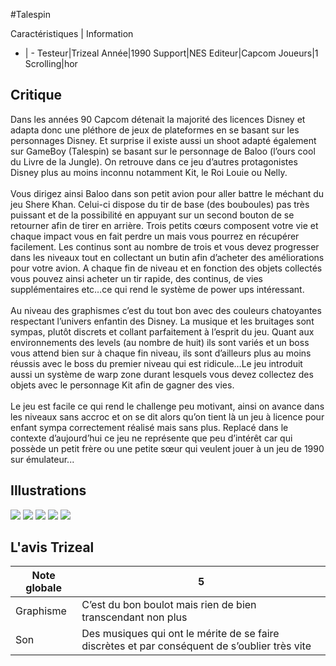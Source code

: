 #Talespin

Caractéristiques | Information
- | -
Testeur|Trizeal
Année|1990
Support|NES
Editeur|Capcom
Joueurs|1
Scrolling|hor

## Critique
Dans les années 90 Capcom détenait la majorité des licences Disney et adapta donc une pléthore de jeux de plateformes en se basant sur les personnages Disney. Et surprise il existe aussi un shoot adapté également sur GameBoy (Talespin) se basant sur le personnage de Baloo (l’ours cool du Livre de la Jungle). On retrouve dans ce jeu d’autres protagonistes Disney plus au moins inconnu notamment Kit, le Roi Louie ou Nelly.<br/><br/>Vous dirigez ainsi Baloo dans son petit avion pour aller battre le méchant du jeu Shere Khan. Celui-ci dispose du tir de base (des bouboules) pas très puissant et de la possibilité en appuyant sur un second bouton de se retourner afin de tirer en arrière. Trois petits cœurs composent votre vie et chaque impact vous en fait perdre un mais vous pourrez en récupérer facilement. Les continus sont au nombre de trois et vous devez progresser dans les niveaux tout en collectant un butin afin d’acheter des améliorations pour votre avion. A chaque fin de niveau et en fonction des objets collectés vous pouvez ainsi acheter un tir rapide, des continus, de vies supplémentaires etc…ce qui rend le système de power ups intéressant.<br/><br/>Au niveau des graphismes c’est du tout bon avec des couleurs chatoyantes respectant l’univers enfantin des Disney. La musique et les bruitages sont sympas, plutôt discrets et collant parfaitement à l’esprit du jeu. Quant aux environnements des levels (au nombre de huit) ils sont variés et un boss vous attend bien sur à chaque fin niveau, ils sont d’ailleurs plus au moins réussis avec le boss du premier niveau qui est ridicule…Le jeu introduit aussi un système de warp zone durant lesquels vous devez collectez des objets avec le personnage Kit afin de gagner des vies.<br/><br/>Le jeu est facile ce qui rend le challenge peu motivant, ainsi on avance dans les niveaux sans accroc et on se dit alors qu’on tient là un jeu à licence pour enfant sympa correctement réalisé mais sans plus. Replacé dans le contexte d’aujourd’hui ce jeu ne représente que peu d’intérêt car qui possède un petit frère ou une petite sœur qui veulent jouer à un jeu de 1990 sur émulateur...<br/>

## Illustrations
![](http://www.shmup.com/images/thumbs/img_fiche_1_1191.png)
![](http://www.shmup.com/images/thumbs/img_fiche_2_1191.png)
![](http://www.shmup.com/images/thumbs/img_fiche_3_1191.png)
![](http://www.shmup.com/images/thumbs/img_fiche_4_1191.png)
![](http://www.shmup.com/images/thumbs/)

## L'avis Trizeal
Note globale|5
-|-
Graphisme|C’est du bon boulot mais rien de bien transcendant non plus 
Son|Des musiques qui ont le mérite de se faire discrètes et par conséquent de s’oublier très vite 

